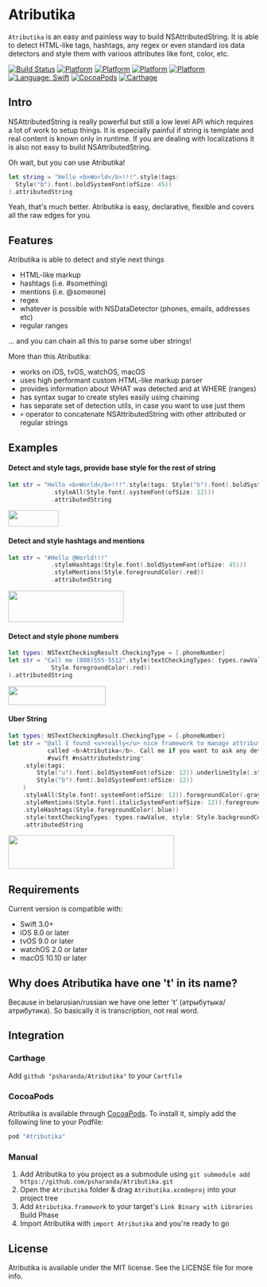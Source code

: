 # Atributika
`Atributika` is an easy and painless way to build NSAttributedString. It is able to detect HTML-like tags, hashtags, any regex or even standard ios data detectors and style them with various attributes like font, color, etc. 

[![Build Status](https://travis-ci.org/oarrabi/SwiftRichString.svg?branch=master)](https://travis-ci.org/psharanda/Atributika)
[![Platform](https://img.shields.io/badge/platform-ios-lightgrey.svg)](https://travis-ci.org/psharanda/Atributika)
[![Platform](https://img.shields.io/badge/platform-tvos-lightgrey.svg)](https://travis-ci.org/psharanda/Atributika)
[![Platform](https://img.shields.io/badge/platform-watchos-lightgrey.svg)](https://travis-ci.org/psharanda/Atributika)
[![Platform](https://img.shields.io/badge/platform-macos-lightgrey.svg)](https://travis-ci.org/psharanda/Atributika)
[![Language: Swift](https://img.shields.io/badge/language-swift-orange.svg)](https://travis-ci.org/psharanda/Atributika)
[![CocoaPods](https://img.shields.io/cocoapods/v/SwiftRichString.svg)](https://cocoapods.org/pods/Atributika)
[![Carthage](https://img.shields.io/badge/Carthage-compatible-4BC51D.svg?style=flat)](https://github.com/Carthage/Carthage)

## Intro
NSAttributedString is really powerful but still a low level API which requires a lot of work to setup things. It is especially painful if string is template and real content is known only in runtime. If you are dealing with localizations it is also not easy to build NSAttributedString. 

Oh wait, but you can use Atributika!

```swift
let string = "Hello <b>World</b>!!!".style(tags:
  Style("b").font(.boldSystemFont(ofSize: 45))
).attributedString
```

Yeah, that's much better. Atributika is easy, declarative, flexible and covers all the raw edges for you.

## Features
Atributika is able to detect and style next things
+ HTML-like markup
+ hashtags (i.e. #something)
+ mentions (i.e. @someone)
+ regex
+ whatever is possible with NSDataDetector (phones, emails, addresses etc)
+ regular ranges

... and you can chain all this to parse some uber strings!

More than this Atributika:
+ works on iOS, tvOS, watchOS, macOS
+ uses high performant custom HTML-like markup parser
+ provides information about WHAT was detected and at WHERE (ranges)
+ has syntax sugar to create styles easily using chaining
+ has separate set of detection utils, in case you want to use just them
+ `+` operator to concatenate NSAttributedString with other attributed or regular strings

## Examples

#### Detect and style tags, provide base style for the rest of string

```swift
let str = "Hello <b>World</b>!!!".style(tags: Style("b").font(.boldSystemFont(ofSize: 15)))
            .styleAll(Style.font(.systemFont(ofSize: 12)))
            .attributedString
```

<img src="https://raw.githubusercontent.com/psharanda/Atributika/master/README/test1.png" alt="" width="101" height="33" />

#### Detect and style hashtags and mentions

```swift
let str = "#Hello @World!!!"
            .styleHashtags(Style.font(.boldSystemFont(ofSize: 45)))
            .styleMentions(Style.foregroundColor(.red))
            .attributedString
```

<img src="https://raw.githubusercontent.com/psharanda/Atributika/master/README/test2.png" alt="" width="232" height="63" />

#### Detect and style phone numbers

```swift
let types: NSTextCheckingResult.CheckingType = [.phoneNumber]
let str = "Call me (888)555-5512".style(textCheckingTypes: types.rawValue, style:
            Style.foregroundColor(.red))
).attributedString
```

<img src="https://raw.githubusercontent.com/psharanda/Atributika/master/README/test3.png" alt="" width="196" height="38" />

#### Uber String

```swift
let types: NSTextCheckingResult.CheckingType = [.phoneNumber]
let str = "@all I found <u>really</u> nice framework to manage attributed strings. It is
           called <b>Atributika</b>. Call me if you want to ask any details (123)456-7890
           #swift #nsattributedstring"
    .style(tags:
        Style("u").font(.boldSystemFont(ofSize: 12)).underlineStyle(.styleSingle),
        Style("b").font(.boldSystemFont(ofSize: 12))
    )
    .styleAll(Style.font(.systemFont(ofSize: 12)).foregroundColor(.gray))
    .styleMentions(Style.font(.italicSystemFont(ofSize: 12)).foregroundColor(.black))
    .styleHashtags(Style.foregroundColor(.blue))
    .style(textCheckingTypes: types.rawValue, style: Style.backgroundColor(.yellow))
    .attributedString
```    

<img src="https://raw.githubusercontent.com/psharanda/Atributika/master/README/test4.png" alt="" width="334" height="67" />

## Requirements

Current version is compatible with:

* Swift 3.0+
* iOS 8.0 or later
* tvOS 9.0 or later
* watchOS 2.0 or later
* macOS 10.10 or later

## Why does Atributika have one 't' in its name?
Because in belarusian/russian we have one letter 't' (атрыбутыка/атрибутика). So basically it is transcription, not real word.

## Integration

### Carthage

Add `github "psharanda/Atributika"` to your `Cartfile`

### CocoaPods
Atributika is available through [CocoaPods](http://cocoapods.org). To install
it, simply add the following line to your Podfile:

```ruby
pod "Atributika"
```

### Manual
1. Add Atributika to you project as a submodule using `git submodule add https://github.com/psharanda/Atributika.git`
2. Open the `Atributika` folder & drag `Atributika.xcodeproj` into your project tree
3. Add `Atributika.framework` to your target's `Link Binary with Libraries` Build Phase
4. Import Atributika with `import Atributika` and you're ready to go

## License

Atributika is available under the MIT license. See the LICENSE file for more info.

